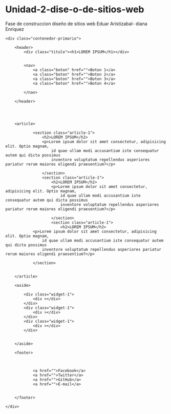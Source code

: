 # Unidad-2-dise-o-de-sitios-web
Fase de construccion diseño de sitios web Eduar Aristizabal- diana Enriquez


<body>

    <div class="contenedor-primario">
        
        <header>
            <div class="titulo"><h1>LOREM IPSUM</h1></div>


            <nav>
                <a class="boton" href="">Boton 1</a>
                <a class="boton" href="">Boton 2</a>
                <a class="boton" href="">Boton 3</a>
                <a class="boton" href="">Boton 4</a>
                
            </nav>

        </header>
    
    
        

        <article>
                
                <section class="article-1">
                    <h2>LOREM IPSUM</h2>
                    <p>Lorem ipsum dolor sit amet consectetur, adipisicing elit. Optio magnam,
                        id quae ullam modi accusantium iste consequatur autem qui dicta possimus 
                        inventore voluptatum repellendus asperiores pariatur rerum maiores eligendi praesentium?</p>
                        
                    </section>
                    <section class="article-1">
                        <h2>LOREM IPSUM</h2>
                        <p>Lorem ipsum dolor sit amet consectetur, adipisicing elit. Optio magnam, 
                            id quae ullam modi accusantium iste consequatur autem qui dicta possimus 
                            inventore voluptatum repellendus asperiores pariatur rerum maiores eligendi praesentium?</p>
                            
                        </section>
                        <section class="article-1">
                            <h2>LOREM IPSUM</h2>
                <p>Lorem ipsum dolor sit amet consectetur, adipisicing elit. Optio magnam,
                    id quae ullam modi accusantium iste consequatur autem qui dicta possimus 
                    inventore voluptatum repellendus asperiores pariatur rerum maiores eligendi praesentium?</p>
                    
                </section>
                
                
        </article>
        
        <aside>

            <div class="widget-1">
                <div ></div>
            </div>
            <div class="widget-1">
                <div ></div>
            </div>
            <div class="widget-1">
                <div ></div>
            </div>
            
            
        </aside>
        
        <footer>
            

                
                <a href="">Facebook</a>
                <a href="">Twitter</a>
                <a href="">GitHub</a>
                <a href="">E-mail</a>
                
           
        </footer>
        
    </div>


    
</body>
